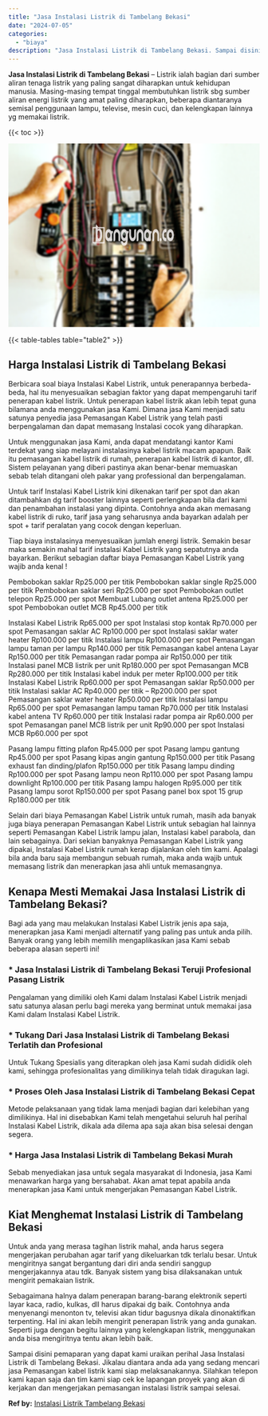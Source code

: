```yaml
---
title: "Jasa Instalasi Listrik di Tambelang Bekasi"
date: "2024-07-05"
categories: 
  - "biaya"
description: "Jasa Instalasi Listrik di Tambelang Bekasi. Sampai disini pemaparan yang dapat kami uraikan perihal Jasa Instalasi Listrik di Tambelang Bekasi. Jikalau diant..."
---
```


**Jasa Instalasi Listrik di Tambelang Bekasi** – Listrik ialah bagian dari sumber aliran tenaga listrik yang paling sangat diharapkan untuk kehidupan manusia. Masing-masing tempat tinggal membutuhkan listrik sbg sumber aliran energi listrik yang amat paling diharapkan, beberapa diantaranya semisal penggunaan lampu, televise, mesin cuci, dan kelengkapan lainnya yg memakai listrik.

{{< toc >}}

![Jasa Instalasi Listrik di Tambelang Bekasi](/images/instalasi-listrik-murah41.png)

{{< table-tables table="table2" >}}

## Harga Instalasi Listrik di Tambelang Bekasi

Berbicara soal biaya Instalasi Kabel Listrik, untuk penerapannya berbeda-beda, hal itu menyesuaikan sebagian faktor yang dapat mempengaruhi tarif penerapan kabel listrik. Untuk penerapan kabel listrik akan lebih tepat guna bilamana anda menggunakan jasa Kami. Dimana jasa Kami menjadi satu satunya penyedia jasa Pemasangan Kabel Listrik yang telah pasti berpengalaman dan dapat memasang Instalasi cocok yang diharapkan.

Untuk menggunakan jasa Kami, anda dapat mendatangi kantor Kami terdekat yang siap melayani instalasinya kabel listrik macam apapun. Baik itu pemasangan kabel listrik di rumah, penerapan kabel listrik di kantor, dll. Sistem pelayanan yang diberi pastinya akan benar-benar memuaskan sebab telah ditangani oleh pakar yang professional dan berpengalaman.

Untuk tarif Instalasi Kabel Listrik kini dikenakan tarif per spot dan akan ditambahkan dg tarif booster lainnya seperti perlengkapan bila dari kami dan penambahan instalasi yang dipinta. Contohnya anda akan memasang kabel listrik di ruko, tarif jasa yang seharusnya anda bayarkan adalah per spot + tarif peralatan yang cocok dengan keperluan.

Tiap biaya instalasinya menyesuaikan jumlah energi listrik. Semakin besar maka semakin mahal tarif instalasi Kabel Listrik yang sepatutnya anda bayarkan. Berikut sebagian daftar biaya Pemasangan Kabel Listrik yang wajib anda kenal !

Pembobokan saklar Rp25.000 per titik Pembobokan saklar single Rp25.000 per titik Pembobokan saklar seri Rp25.000 per spot Pembobokan outlet telepon Rp25.000 per spot Membuat Lubang outlet antena Rp25.000 per spot Pembobokan outlet MCB Rp45.000 per titik

Instalasi Kabel Listrik Rp65.000 per spot Instalasi stop kontak Rp70.000 per spot Pemasangan saklar AC Rp100.000 per spot Instalasi saklar water heater Rp100.000 per titik Instalasi lampu Rp100.000 per spot Pemasangan lampu taman per lampu Rp140.000 per titik Pemasangan kabel antena Layar Rp150.000 per titik Pemasangan radar pompa air Rp150.000 per titik Instalasi panel MCB listrik per unit Rp180.000 per spot Pemasangan MCB Rp280.000 per titik Instalasi kabel induk per meter Rp100.000 per titik Instalasi Kabel Listrik Rp60.000 per spot Pemasangan saklar Rp50.000 per titik Instalasi saklar AC Rp40.000 per titik – Rp200.000 per spot Pemasangan saklar water heater Rp50.000 per titik Instalasi lampu Rp65.000 per spot Pemasangan lampu taman Rp70.000 per titik Instalasi kabel antena TV Rp60.000 per titik Instalasi radar pompa air Rp60.000 per spot Pemasangan panel MCB listrik per unit Rp90.000 per spot Instalasi MCB Rp60.000 per spot

Pasang lampu fitting plafon Rp45.000 per spot Pasang lampu gantung Rp45.000 per spot Pasang kipas angin gantung Rp150.000 per titik Pasang exhaust fan dinding/plafon Rp150.000 per titik Pasang lampu dinding Rp100.000 per spot Pasang lampu neon Rp110.000 per spot Pasang lampu downlight Rp100.000 per titik Pasang lampu halogen Rp95.000 per titik Pasang lampu sorot Rp150.000 per spot Pasang panel box spot 15 grup Rp180.000 per titik

Selain dari biaya Pemasangan Kabel Listrik untuk rumah, masih ada banyak juga biaya penerapan Pemasangan Kabel Listrik untuk sebagian hal lainnya seperti Pemasangan Kabel Listrik lampu jalan, Instalasi kabel parabola, dan lain sebagainya. Dari sekian banyaknya Pemasangan Kabel Listrik yang dipakai, Instalasi Kabel Listrik rumah kerap dijalankan oleh tim kami. Apalagi bila anda baru saja membangun sebuah rumah, maka anda wajib untuk memasang listrik dan menerapkan jasa ahli untuk memasangnya.

## Kenapa Mesti Memakai Jasa Instalasi Listrik di Tambelang Bekasi?

Bagi ada yang mau melakukan Instalasi Kabel Listrik jenis apa saja, menerapkan jasa Kami menjadi alternatif yang paling pas untuk anda pilih. Banyak orang yang lebih memilih mengaplikasikan jasa Kami sebab beberapa alasan seperti ini!

### \* Jasa Instalasi Listrik di Tambelang Bekasi Teruji Profesional Pasang Listrik

Pengalaman yang dimiliki oleh Kami dalam Instalasi Kabel Listrik menjadi satu satunya alasan perlu bagi mereka yang berminat untuk memakai jasa Kami dalam Instalasi Kabel Listrik.

### \* Tukang Dari Jasa Instalasi Listrik di Tambelang Bekasi Terlatih dan Profesional

Untuk Tukang Spesialis yang diterapkan oleh jasa Kami sudah dididik oleh kami, sehingga profesionalitas yang dimilikinya telah tidak diragukan lagi.

### \* Proses Oleh Jasa Instalasi Listrik di Tambelang Bekasi Cepat

Metode pelaksanaan yang tidak lama menjadi bagian dari kelebihan yang dimilikinya. Hal ini disebabkan Kami telah mengetahui seluruh hal perihal Instalasi Kabel Listrik, dikala ada dilema apa saja akan bisa selesai dengan segera.

### \* Harga Jasa Instalasi Listrik di Tambelang Bekasi Murah

Sebab menyediakan jasa untuk segala masyarakat di Indonesia, jasa Kami menawarkan harga yang bersahabat. Akan amat tepat apabila anda menerapkan jasa Kami untuk mengerjakan Pemasangan Kabel Listrik.

## Kiat Menghemat Instalasi Listrik di Tambelang Bekasi


Untuk anda yang merasa tagihan listrik mahal, anda harus segera mengerjakan perubahan agar tarif yang dikeluarkan tdk terlalu besar. Untuk mengiritnya sangat bergantung dari diri anda sendiri sanggup mengerjakannya atau tdk. Banyak sistem yang bisa dilaksanakan untuk mengirit pemakaian listrik.

Sebagaimana halnya dalam penerapan barang-barang elektronik seperti layar kaca, radio, kulkas, dll harus dipakai dg baik. Contohnya anda menyenangi menonton tv, televisi akan tidur bagusnya dikala dinonaktifkan terpenting. Hal ini akan lebih mengirit penerapan listrik yang anda gunakan. Seperti juga dengan begitu lainnya yang kelengkapan listrik, menggunakan anda bisa mengiritnya tentu akan lebih baik.

Sampai disini pemaparan yang dapat kami uraikan perihal Jasa Instalasi Listrik di Tambelang Bekasi. Jikalau diantara anda ada yang sedang mencari jasa Pemasangan kabel listrik kami siap melaksanakannya. Silahkan telepon kami kapan saja dan tim kami siap cek ke lapangan proyek yang akan di kerjakan dan mengerjakan pemasangan instalasi listrik sampai selesai.

**Ref by:** [Instalasi Listrik Tambelang Bekasi](https://id.wikipedia.org/wiki/Instalasi)
